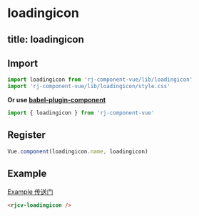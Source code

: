 # loadingicon

title: loadingicon
---

## Import

``` js
import loadingicon from 'rj-component-vue/lib/loadingicon'
import 'rj-component-vue/lib/loadingicon/style.css'
```

**Or use [babel-plugin-component](https://www.npmjs.com/package/babel-plugin-component)**

``` js
import { loadingicon } from 'rj-component-vue'
```

## Register

``` js
Vue.component(loadingicon.name, loadingicon)
```

## Example

[Example 传送门](//zhouyu1993.github.io/rjcv/#/loadingicon)

``` html
<rjcv-loadingicon />
```
